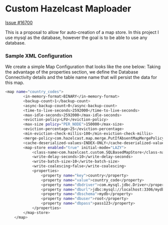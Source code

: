 # Custom Hazelcast Maploader 
[Issue #16700](https://github.com/hazelcast/hazelcast/issues/16700)

This is a proposal to allow for auto-creation of a map store. In this project I use mysql as the database, however the goal is to be able to use any database.

### Sample XML Configuration
We create a simple Map Configuration that looks like the one below:
Taking the advantage of the properties section, we define the Database Connectivity details and the table name name that will persist the data for this map.
```sh
<map name="country_codes">
        <in-memory-format>BINARY</in-memory-format>
        <backup-count>1</backup-count>
        <async-backup-count>0</async-backup-count>
        <time-to-live-seconds>2592000</time-to-live-seconds>
        <max-idle-seconds>2592000</max-idle-seconds>
        <eviction-policy>LFU</eviction-policy>
        <max-size policy="PER_NODE">150000</max-size>
        <eviction-percentage>25</eviction-percentage>
        <min-eviction-check-millis>100</min-eviction-check-millis>
        <merge-policy>com.hazelcast.map.merge.PutIfAbsentMapMergePolicy</merge-policy>
        <cache-deserialized-values>INDEX-ONLY</cache-deserialized-values>
        <map-store enabled="true" initial-mode="LAZY">
            <class-name>com.hazelcast.custom.SQLBasedMapStore</class-name>
            <write-delay-seconds>10</write-delay-seconds>
            <write-batch-size>10</write-batch-size>
            <write-coalescing>false</write-coalescing>
            <properties>
                <property name="key">country</property>
                <property name="value">country_code</property>
                <property name="dbdriver">com.mysql.jdbc.Driver</property>
                <property name="dburl">jdbc:mysql://localhost:3306/mydb</property>
                <property name="dbschema">mydb</property>
                <property name="dbuser">root</property>
                <property name="dbpass">pass123</property>
            </properties>
        </map-store>
    </map>
```